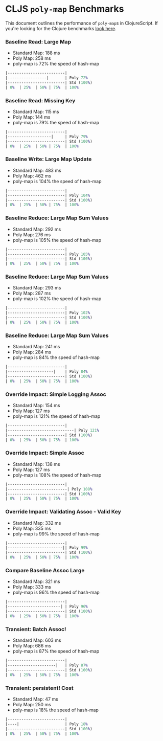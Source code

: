 # CLJS `poly-map` Benchmarks

This document outlines the performance of `poly-map`s in ClojureScript. If you're looking for the Clojure benchmarks [look here](./clj-bench.md).

###  Baseline Read: Large Map 

- Standard Map: 188 ms
- Poly Map: 258 ms
- poly-map is 72% the speed of hash-map 

```clojure
|-------------------------|
|-----------------|       | Poly 72%
|-------------------------| Std (100%)
| 0%  | 25%  | 50% | 75%  | 100%
```


###  Baseline Read: Missing Key 

- Standard Map: 115 ms
- Poly Map: 144 ms
- poly-map is 79% the speed of hash-map 

```clojure
|-------------------------|
|-------------------|     | Poly 79%
|-------------------------| Std (100%)
| 0%  | 25%  | 50% | 75%  | 100%
```


###  Baseline Write: Large Map Update 

- Standard Map: 483 ms
- Poly Map: 462 ms
- poly-map is 104% the speed of hash-map 

```clojure
|-------------------------|
|-------------------------| Poly 104%
|-------------------------| Std (100%)
| 0%  | 25%  | 50% | 75%  | 100%
```


###  Baseline Reduce: Large Map Sum Values 

- Standard Map: 292 ms
- Poly Map: 276 ms
- poly-map is 105% the speed of hash-map 

```clojure
|-------------------------|
|-------------------------| Poly 105%
|-------------------------| Std (100%)
| 0%  | 25%  | 50% | 75%  | 100%
```


###  Baseline Reduce: Large Map Sum Values 

- Standard Map: 293 ms
- Poly Map: 287 ms
- poly-map is 102% the speed of hash-map 

```clojure
|-------------------------|
|-------------------------| Poly 102%
|-------------------------| Std (100%)
| 0%  | 25%  | 50% | 75%  | 100%
```


###  Baseline Reduce: Large Map Sum Values 

- Standard Map: 241 ms
- Poly Map: 284 ms
- poly-map is 84% the speed of hash-map 

```clojure
|-------------------------|
|--------------------|    | Poly 84%
|-------------------------| Std (100%)
| 0%  | 25%  | 50% | 75%  | 100%
```


###  Override Impact: Simple Logging Assoc 

- Standard Map: 154 ms
- Poly Map: 127 ms
- poly-map is 121% the speed of hash-map 

```clojure
|-------------------------|
|-----------------------------| Poly 121%
|-------------------------| Std (100%)
| 0%  | 25%  | 50% | 75%  | 100%
```


###  Override Impact: Simple Assoc 

- Standard Map: 138 ms
- Poly Map: 127 ms
- poly-map is 108% the speed of hash-map 

```clojure
|-------------------------|
|--------------------------| Poly 108%
|-------------------------| Std (100%)
| 0%  | 25%  | 50% | 75%  | 100%
```


###  Override Impact: Validating Assoc - Valid Key 

- Standard Map: 332 ms
- Poly Map: 335 ms
- poly-map is 99% the speed of hash-map 

```clojure
|-------------------------|
|------------------------|| Poly 99%
|-------------------------| Std (100%)
| 0%  | 25%  | 50% | 75%  | 100%
```


###  Compare Baseline Assoc Large 

- Standard Map: 321 ms
- Poly Map: 333 ms
- poly-map is 96% the speed of hash-map 

```clojure
|-------------------------|
|-----------------------| | Poly 96%
|-------------------------| Std (100%)
| 0%  | 25%  | 50% | 75%  | 100%
```


###  Transient: Batch Assoc! 

- Standard Map: 603 ms
- Poly Map: 686 ms
- poly-map is 87% the speed of hash-map 

```clojure
|-------------------------|
|---------------------|   | Poly 87%
|-------------------------| Std (100%)
| 0%  | 25%  | 50% | 75%  | 100%
```


###  Transient: persistent! Cost 

- Standard Map: 47 ms
- Poly Map: 250 ms
- poly-map is 18% the speed of hash-map 

```clojure
|-------------------------|
|----|                    | Poly 18%
|-------------------------| Std (100%)
| 0%  | 25%  | 50% | 75%  | 100%
```

